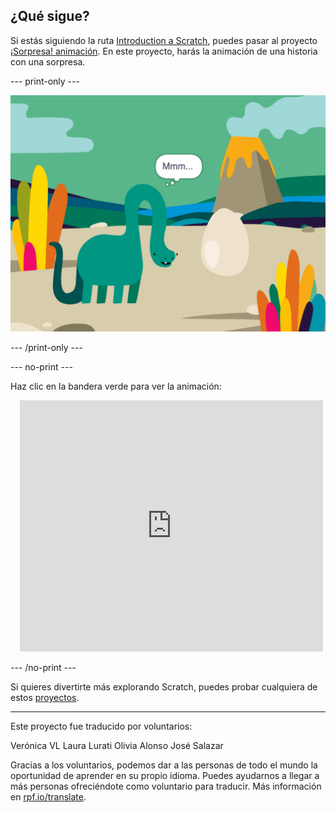 ## ¿Qué sigue?

Si estás siguiendo la ruta [Introduction a Scratch](https://projects.raspberrypi.org/es-LA/pathways/scratch-intro), puedes pasar al proyecto [¡Sorpresa! animación](https://projects.raspberrypi.org/es-LA/projects/surprise-animation). En este proyecto, harás la animación de una historia con una sorpresa.

--- print-only ---

![Un proyecto ¡Sorpresa! animación.](images/surprise-story.png)

--- /print-only ---

--- no-print ---

Haz clic en la bandera verde para ver la animación:

<div class="scratch-preview" style="margin-left: 15px;">
  <iframe allowtransparency="true" width="485" height="402" src="https://scratch.mit.edu/projects/embed/495932563/?autostart=false" frameborder="0"></iframe>
</div>

--- /no-print ---

Si quieres divertirte más explorando Scratch, puedes probar cualquiera de estos [proyectos](https://projects.raspberrypi.org/es-LA/projects?software%5B%5D=scratch&curriculum%5B%5D=%201).

***
Este proyecto fue traducido por voluntarios:

Verónica VL
Laura Lurati
Olivia Alonso
José Salazar

Gracias a los voluntarios, podemos dar a las personas de todo el mundo la oportunidad de aprender en su propio idioma. Puedes ayudarnos a llegar a más personas ofreciéndote como voluntario para traducir. Más información en [rpf.io/translate](https://rpf.io/translate).
